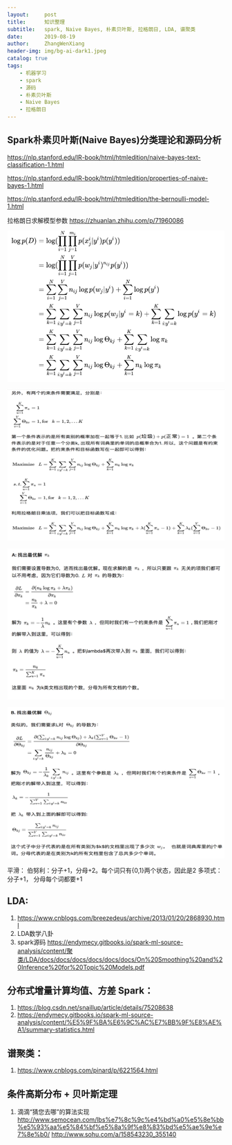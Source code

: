 ```yaml
---
layout:     post
title:      知识整理
subtitle:   spark, Naive Bayes, 朴素贝叶斯, 拉格朗日, LDA, 谱聚类
date:       2019-08-19
author:     ZhangWenXiang
header-img: img/bg-ai-dark1.jpeg
catalog: true
tags:
    - 机器学习
    - spark
    - 源码
    - 朴素贝叶斯
    - Naive Bayes
    - 拉格朗日
---
```


## Spark朴素贝叶斯(Naive Bayes)分类理论和源码分析
https://nlp.stanford.edu/IR-book/html/htmledition/naive-bayes-text-classification-1.html

https://nlp.stanford.edu/IR-book/html/htmledition/properties-of-naive-bayes-1.html

https://nlp.stanford.edu/IR-book/html/htmledition/the-bernoulli-model-1.html

拉格朗日求解模型参数
https://zhuanlan.zhihu.com/p/71960086


<p align="center">
 <img src="../img/mlp-lglr-1.png" alt="mlp-lglr-1"  width="550" height="350">
</p>


<p align="center">
 <img src="../img/mlp-lglr-2.png" alt="mlp-lglr-1"  width="550" height="350">
</p>


<p align="center">
 <img src="../img/mlp-lglr-3.png" alt="mlp-lglr-1"  width="550" height="350">
</p>


<p align="center">
 <img src="../img/mlp-lglr-4.png" alt="mlp-lglr-1"  width="550" height="350">
</p>

平滑：
伯努利：分子+1，分母+2。每个词只有{0,1}两个状态，因此是2
多项式：分子+1， 分母每个词都要+1


## LDA: 
1. https://www.cnblogs.com/breezedeus/archive/2013/01/20/2868930.html
2. LDA数学八卦
3. spark源码 https://endymecy.gitbooks.io/spark-ml-source-analysis/content/聚类/LDA/docs/docs/docs/docs/docs/docs/On%20Smoothing%20and%20Inference%20for%20Topic%20Models.pdf

## 分布式增量计算均值、方差 Spark：
1. https://blog.csdn.net/snaillup/article/details/75208638
2. https://endymecy.gitbooks.io/spark-ml-source-analysis/content/%E5%9F%BA%E6%9C%AC%E7%BB%9F%E8%AE%A1/summary-statistics.html

## 谱聚类：
1. https://www.cnblogs.com/pinard/p/6221564.html

## 条件高斯分布 + 贝叶斯定理
1. 滴滴“猜您去哪”的算法实现
http://www.semocean.com/lbs%e7%8c%9c%e4%bd%a0%e5%8e%bb%e5%93%aa%e5%84%bf%e5%8a%9f%e8%83%bd%e5%ae%9e%e7%8e%b0/
http://www.sohu.com/a/158543230_355140
